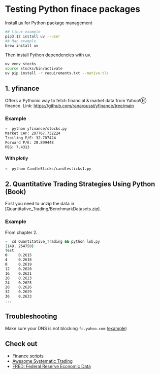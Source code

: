 # Testing Python finace packages

Install [uv](https://docs.astral.sh/uv/pip/environments/) for Python package management

```bash
## Linux example
pip3.12 install uv --user
## Mac example
brew install uv
```

Then install Python dependencies with [uv](https://docs.astral.sh/uv/pip/environments/).

```bash
uv venv stocks
source stocks/bin/activate
uv pip install -r requirements.txt --native-tls
```

## 1. yfinance

Offers a Pythonic way to fetch financial & market data from Yahoo!Ⓡ finance.
Link: https://github.com/ranaroussi/yfinance/tree/main

### Example

```bash
⇨  python yfinance/stocks.py 
Market CAP: 207767.732224
Trailing P/E: 32.707424
Forward P/E: 20.899448
PEG: 7.4313
```

#### With plotly

```bash
⇨  python CandleSticks/candlesticks1.py
```

## 2. Quantitative Trading Strategies Using Python (Book)

First you need to unzip the data in [Quantitative_Trading/BenchmarkDatasets.zip].

### Example

From chapter 2.

```bash
⇨  cd Quantitative_Trading && python lob.py
(149, 254750)
Test
0     0.2615
4     0.2618
8     0.2619
12    0.2620
16    0.2621
20    0.2623
24    0.2625
28    0.2626
32    0.2629
36    0.2633
...
```

## Troubleshooting

Make sure your DNS is not blocking `fc.yahoo.com` ([example](https://github.com/StevenBlack/hosts/issues/2708))

## Check out

- [Finance scripts](https://github.com/shashankvemuri/Finance/tree/master)
- [Awesome Systematic Trading](https://github.com/wangzhe3224/awesome-systematic-trading)
- [FRED: Federal Reserve Economic Data](https://fred.stlouisfed.org/)
